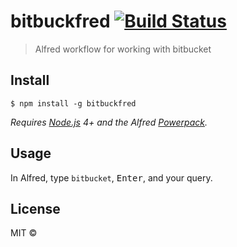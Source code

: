 # bitbuckfred [![Build Status](https://travis-ci.org/cod3hulk/bitbuckfred.svg?branch=master)](https://travis-ci.org/cod3hulk/bitbuckfred)

> Alfred workflow for working with bitbucket


## Install

```
$ npm install -g bitbuckfred
```

*Requires [Node.js](https://nodejs.org) 4+ and the Alfred [Powerpack](https://www.alfredapp.com/powerpack/).*


## Usage

In Alfred, type `bitbucket`, <kbd>Enter</kbd>, and your query.


## License

MIT © [](https://github.com/cod3hulk)
